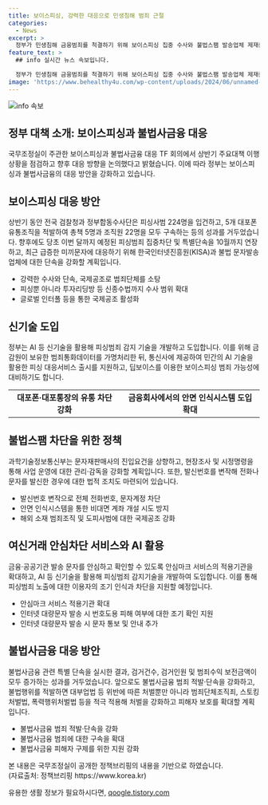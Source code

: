 ```yaml
---
title: 보이스피싱, 강력한 대응으로 민생침해 범죄 근절
categories:
  - News
excerpt: >
  정부가 민생침해 금융범죄를 척결하기 위해 보이스피싱 집중 수사와 불법스팸 발송업체 제재를 강화할 예정이다. 또한, AI 기술을 도입하여 피싱범죄를 감지하고, 불법대부업은 원칙적으로 구속하고, 조직총책에 대한 법정최고형을 구형할 계획이다. 이에 대한 상반기 주요대책 이행상황을 점검하고 향후 대응 방향을 논의하기 위해 TF 회의가 개최되었다. 발신번호 변작으로 인한 불법행위에 대해 차단 조치를 적극 시행한 것은 물론, 금융·공공기관 발송 문자를 안심하고 확인할 수 있는 서비스를 확대할 예정이다. 처벌강화 및 피해자 보호를 위한 노력도 함께 이뤄지고 있으며, 불법사금융 피해자 구제를 위한 지원이 강화될 것으로 예상된다.
feature_text: >
  ## info 실시간 뉴스 속보입니다.

  정부가 민생침해 금융범죄를 척결하기 위해 보이스피싱 집중 수사와 불법스팸 발송업체 제재를 강화할 예정이다. 또한, AI 기술을 도입하여 피싱범죄를 감지하고, 불법대부업은 원칙적으로 구속하고, 조직총책에 대한 법정최고형을 구형할 계획이다. 이에 대한 상반기 주요대책 이행상황을 점검하고 향후 대응 방향을 논의하기 위해 TF 회의가 개최되었다. 발신번호 변작으로 인한 불법행위에 대해 차단 조치를 적극 시행한 것은 물론, 금융·공공기관 발송 문자를 안심하고 확인할 수 있는 서비스를 확대할 예정이다. 처벌강화 및 피해자 보호를 위한 노력도 함께 이뤄지고 있으며, 불법사금융 피해자 구제를 위한 지원이 강화될 것으로 예상된다.
image: 'https://www.behealthy4u.com/wp-content/uploads/2024/06/unnamed-file.png'
---
```


<p><img src="https://www.behealthy4u.com/wp-content/uploads/2024/06/unnamed-file.png" alt="info 속보" /></p>

<h2 data-ke-size="size26">정부 대책 소개: 보이스피싱과 불법사금융 대응</h2>

<p>국무조정실이 주관한 보이스피싱과 불법사금융 대응 TF 회의에서 상반기 주요대책 이행상황을 점검하고 향후 대응 방향을 논의했다고 밝혔습니다. 이에 따라 정부는 보이스피싱과 불법사금융의 대응 방안을 강화하고 있습니다.</p>

<p data-ke-size="size16"></p>

<h2 data-ke-size="size24">보이스피싱 대응 방안</h2>

<p>상반기 동안 전국 검찰청과 정부합동수사단은 피싱사범 224명을 입건하고, 5개 대포폰 유통조직을 적발하여 총책 5명과 조직원 22명을 모두 구속하는 등의 성과를 거두었습니다. 향후에도 당초 이번 달까지 예정된 피싱범죄 집중차단 및 특별단속을 10월까지 연장하고, 최근 급증한 미끼문자에 대응하기 위해 한국인터넷진흥원(KISA)과 불법 문자발송업체에 대한 단속을 강화할 계획입니다.</p>

<ul>
  <li>강력한 수사와 단속, 국제공조로 범죄단체를 소탕</li>
  <li>피싱뿐 아니라 투자리딩방 등 신종수법까지 수사 범위 확대</li>
  <li>글로벌 인터폴 등을 통한 국제공조 활성화</li>
</ul>

<p data-ke-size="size16"></p>

<h2 data-ke-size="size24">신기술 도입</h2>

<p>정부는 AI 등 신기술을 활용해 피싱범죄 감지 기술을 개발하고 도입합니다. 이를 위해 금감원이 보유한 범죄통화데이터를 가명처리한 뒤, 통신사에 제공하여 민간의 AI 기술을 활용한 피싱 대응서비스 출시를 지원하고, 딥보이스를 이용한 보이스피싱 범죄 가능성에 대비하기도 합니다.</p>

<table>
  <tr>
    <td style="text-align: center; height: 17px;"><b>대포폰·대포통장의 유통 차단 강화</b></td>
    <td style="text-align: center; height: 17px;"><b>금융회사에서의 안면 인식시스템 도입 확대</b></td>
  </tr>
</table>

<p data-ke-size="size16"></p>

<h2 data-ke-size="size24">불법스팸 차단을 위한 정책</h2>

<p>과학기술정보통신부는 문자재판매사의 진입요건을 상향하고, 현장조사 및 시정명령을 통해 사업 운영에 대한 관리·감독을 강화할 계획입니다. 또한, 발신번호를 변작해 전화나 문자를 발신한 경우에 대한 법적 조치도 마련되어 있습니다.</p>

<ul>
  <li>발신번호 변작으로 전체 전화번호, 문자계정 차단</li>
  <li>안면 인식시스템을 통한 비대면 계좌 개설 시도 방지</li>
  <li>해외 소재 범죄조직 및 도피사범에 대한 국제공조 강화</li>
</ul>

<p data-ke-size="size16"></p>

<h2 data-ke-size="size24">여신거래 안심차단 서비스와 AI 활용</h2>

<p>금융·공공기관 발송 문자를 안심하고 확인할 수 있도록 안심마크 서비스의 적용기관을 확대하고, AI 등 신기술을 활용해 피싱범죄 감지기술을 개발하여 도입합니다. 이를 통해 피싱범죄 노출에 대한 이용자의 조기 인식과 차단을 지원할 예정입니다.</p>

<ul>
  <li>안심마크 서비스 적용기관 확대</li>
  <li>인터넷 대량문자 발송 시 번호도용 피해 여부에 대한 조기 확인 지원</li>
  <li>인터넷 대량문자 발송 시 문자 통보 및 안내 추가</li>
</ul>

<p data-ke-size="size16"></p>

<h2 data-ke-size="size24">불법사금융 대응 방안</h2>

<p>불법사금융 관련 특별 단속을 실시한 결과, 검거건수, 검거인원 및 범죄수익 보전금액이 모두 증가하는 성과를 거두었습니다. 앞으로도 불법사금융 범죄 적발·단속을 강화하고, 불법행위를 적발하면 대부업법 등 위반에 따른 처벌뿐만 아니라 범죄단체조직죄, 스토킹처벌법, 폭력행위처벌법 등을 적극 적용해 처벌을 강화하고 피해자 보호를 확대할 계획입니다.</p>

<ul>
  <li>불법사금융 범죄 적발·단속을 강화</li>
  <li>불법사금융 범죄에 대한 구속을 확대</li>
  <li>불법사금융 피해자 구제를 위한 지원 강화</li>
</ul>

<p data-ke-size="size16"></p>

<p>본 내용은 국무조정실이 공개한 정책브리핑의 내용을 기반으로 하였습니다. <br>
(자료출처: 정책브리핑 https://www.korea.kr)</p>

<p data-ke-size="size16"></p>
유용한 생활 정보가 필요하시다면, <a href="https://qoogle.tistory.com" rel="dofollow">qoogle.tistory.com</a>


